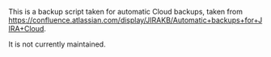 This is a backup script taken for automatic Cloud backups, taken from https://confluence.atlassian.com/display/JIRAKB/Automatic+backups+for+JIRA+Cloud.

It is not currently maintained.